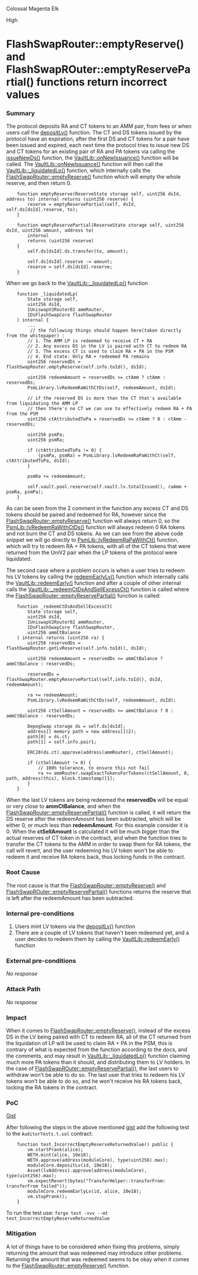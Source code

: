 Colossal Magenta Elk

High

# FlashSwapRouter::emptyReserve()  and FlashSwapROuter::emptyReservePartial() functions return incorrect values

### Summary

The protocol deposits RA and CT tokens to an AMM pair, from fees or when users call the [depositLv()](https://github.com/sherlock-audit/2024-08-cork-protocol/blob/main/Depeg-swap/contracts/core/Vault.sol#L33-L37) function. The CT and DS tokens issued by the protocol have an expiration, after the first DS and CT tokens for a pair have been issued and expired, each next time the protocol tries to issue new DS and CT tokens for an existing pair of RA and PA tokens via calling the [issueNewDs()](https://github.com/sherlock-audit/2024-08-cork-protocol/blob/main/Depeg-swap/contracts/core/ModuleCore.sol#L57-L86) function, the [VaultLib::onNewIssuance()](https://github.com/sherlock-audit/2024-08-cork-protocol/blob/main/Depeg-swap/contracts/libraries/VaultLib.sol#L92-L108) function will be called. The [VaultLib::onNewIssuance()](https://github.com/sherlock-audit/2024-08-cork-protocol/blob/main/Depeg-swap/contracts/libraries/VaultLib.sol#L92-L108) function will then call the [VaultLib::_liquidatedLp()](https://github.com/sherlock-audit/2024-08-cork-protocol/blob/main/Depeg-swap/contracts/libraries/VaultLib.sol#L349-L393) function, which internally calls the [FlashSwapRouter::emptyReserve()](https://github.com/sherlock-audit/2024-08-cork-protocol/blob/main/Depeg-swap/contracts/core/flash-swaps/FlashSwapRouter.sol#L69-L72) function which will empty the whole reserve, and then return 0. 
```solidity
    function emptyReserve(ReserveState storage self, uint256 dsId, address to) internal returns (uint256 reserve) {
        reserve = emptyReservePartial(self, dsId, self.ds[dsId].reserve, to);
    }

    function emptyReservePartial(ReserveState storage self, uint256 dsId, uint256 amount, address to)
        internal
        returns (uint256 reserve)
    {
        self.ds[dsId].ds.transfer(to, amount);

        self.ds[dsId].reserve -= amount;
        reserve = self.ds[dsId].reserve;
    }
```
When we go back to the [VaultLib::_liquidatedLp()](https://github.com/sherlock-audit/2024-08-cork-protocol/blob/main/Depeg-swap/contracts/libraries/VaultLib.sol#L349-L393) function
```solidity
    function _liquidatedLp(
        State storage self,
        uint256 dsId,
        IUniswapV2Router02 ammRouter,
        IDsFlashSwapCore flashSwapRouter
    ) internal {
        ...
         // the following things should happen here(taken directly from the whitepaper) :
        // 1. The AMM LP is redeemed to receive CT + RA
        // 2. Any excess DS in the LV is paired with CT to redeem RA
        // 3. The excess CT is used to claim RA + PA in the PSM
        // 4. End state: Only RA + redeemed PA remains
        uint256 reservedDs = flashSwapRouter.emptyReserve(self.info.toId(), dsId);

        uint256 redeemAmount = reservedDs >= ctAmm ? ctAmm : reservedDs;
        PsmLibrary.lvRedeemRaWithCtDs(self, redeemAmount, dsId);

        // if the reserved DS is more than the CT that's available from liquidating the AMM LP
        // then there's no CT we can use to effectively redeem RA + PA from the PSM
        uint256 ctAttributedToPa = reservedDs >= ctAmm ? 0 : ctAmm - reservedDs;

        uint256 psmPa;
        uint256 psmRa;

        if (ctAttributedToPa != 0) {
            (psmPa, psmRa) = PsmLibrary.lvRedeemRaPaWithCt(self, ctAttributedToPa, dsId);
        }

        psmRa += redeemAmount;

        self.vault.pool.reserve(self.vault.lv.totalIssued(), raAmm + psmRa, psmPa);
    }
```
As can be seen from the 2 comment in the function any excess CT and DS tokens should be paired and redeemed for RA, however since the [FlashSwapRouter::emptyReserve()](https://github.com/sherlock-audit/2024-08-cork-protocol/blob/main/Depeg-swap/contracts/core/flash-swaps/FlashSwapRouter.sol#L69-L72) function will always return 0, so the [PsmLib::lvRedeemRaWithCtDs()](https://github.com/sherlock-audit/2024-08-cork-protocol/blob/main/Depeg-swap/contracts/libraries/PsmLib.sol#L125-L128) function will always redeem 0 RA tokens and not burn the CT and DS tokens. As we can see from the above code snippet we will go directly to [PsmLib::lvRedeemRaPaWithCt()](https://github.com/sherlock-audit/2024-08-cork-protocol/blob/main/Depeg-swap/contracts/libraries/PsmLib.sol#L130-L143) function, which will try to redeem RA + PA tokens, with all of the CT tokens that were returned from the UniV2 pair when the LP tokens of the protocol were liquidated. 

 The second case where a problem occurs is when a user tries to redeem his LV tokens by calling the [redeemEarlyLv()](https://github.com/sherlock-audit/2024-08-cork-protocol/blob/main/Depeg-swap/contracts/core/Vault.sol#L187-L198) function which internally calls the [VaultLib::redeemEarly()](https://github.com/sherlock-audit/2024-08-cork-protocol/blob/main/Depeg-swap/contracts/libraries/VaultLib.sol#L639-L665) function and after a couple of other internal calls the [VaultLib::_redeemCtDsAndSellExcessCt()](https://github.com/sherlock-audit/2024-08-cork-protocol/blob/main/Depeg-swap/contracts/libraries/VaultLib.sol#L318-L347) function is called where the [FlashSwapRouter::emptyReservePartial()](https://github.com/sherlock-audit/2024-08-cork-protocol/blob/main/Depeg-swap/contracts/core/flash-swaps/FlashSwapRouter.sol#L74-L82) function is called:
```solidity
    function _redeemCtDsAndSellExcessCt(
        State storage self,
        uint256 dsId,
        IUniswapV2Router02 ammRouter,
        IDsFlashSwapCore flashSwapRouter,
        uint256 ammCtBalance
    ) internal returns (uint256 ra) {
        uint256 reservedDs = flashSwapRouter.getLvReserve(self.info.toId(), dsId);

        uint256 redeemAmount = reservedDs >= ammCtBalance ? ammCtBalance : reservedDs;

        reservedDs = flashSwapRouter.emptyReservePartial(self.info.toId(), dsId, redeemAmount);

        ra += redeemAmount;
        PsmLibrary.lvRedeemRaWithCtDs(self, redeemAmount, dsId);

        uint256 ctSellAmount = reservedDs >= ammCtBalance ? 0 : ammCtBalance - reservedDs;

        DepegSwap storage ds = self.ds[dsId];
        address[] memory path = new address[](2);
        path[0] = ds.ct;
        path[1] = self.info.pair1;

        ERC20(ds.ct).approve(address(ammRouter), ctSellAmount);

        if (ctSellAmount != 0) {
            // 100% tolerance, to ensure this not fail
            ra += ammRouter.swapExactTokensForTokens(ctSellAmount, 0, path, address(this), block.timestamp)[1];
        }
    }
```
When the last LV tokens are being redeemed the **reservedDs** will be equal or very close to **ammCtBalance**, and when the  [FlashSwapRouter::emptyReservePartial()](https://github.com/sherlock-audit/2024-08-cork-protocol/blob/main/Depeg-swap/contracts/core/flash-swaps/FlashSwapRouter.sol#L74-L82) function is called, it will return the DS reserve after the redeemAmount has been subtracted, which will be either 0, or much less than **redeemAmount**. For this example consider it is 0. When the **ctSellAmount** is calculated it will be much bigger than the actual reserves of CT token in the contract, and when the function tries to transfer the CT tokens to the AMM in order to swap them for RA tokens, the call will revert, and the user redeeming his LV token won't be able to redeem it and receive RA tokens back, thus locking funds in the contract. 

### Root Cause

The root cause is that the [FlashSwapRouter::emptyReserve()](https://github.com/sherlock-audit/2024-08-cork-protocol/blob/main/Depeg-swap/contracts/core/flash-swaps/FlashSwapRouter.sol#L69-L72) and [FlashSwapROuter::emptyReservePartial()](https://github.com/sherlock-audit/2024-08-cork-protocol/blob/main/Depeg-swap/contracts/core/flash-swaps/FlashSwapRouter.sol#L74-L82) functions returns the reserve that is left after the redeemAmount has been subtracted. 

### Internal pre-conditions

1. Users mint LV tokens via the [depositLv()](https://github.com/sherlock-audit/2024-08-cork-protocol/blob/main/Depeg-swap/contracts/core/Vault.sol#L33-L37) function
2. There are a couple of LV tokens that haven't been redeemed yet, and a user decides to redeem them by calling the [VaultLib::redeemEarly()](https://github.com/sherlock-audit/2024-08-cork-protocol/blob/main/Depeg-swap/contracts/libraries/VaultLib.sol#L639-L665) function

### External pre-conditions

_No response_

### Attack Path

_No response_

### Impact

When it comes to [FlashSwapRouter::emptyReserve()](https://github.com/sherlock-audit/2024-08-cork-protocol/blob/main/Depeg-swap/contracts/core/flash-swaps/FlashSwapRouter.sol#L69-L72), instead of the excess DS in the LV being paired with CT to redeem RA, all of the CT returned from the liquidation of LP will be used to claim RA + PA in the PSM, this is contrary of what is expected from the function according to the docs, and the comments, and may result in [VaultLib::_liquidatedLp()](https://github.com/sherlock-audit/2024-08-cork-protocol/blob/main/Depeg-swap/contracts/libraries/VaultLib.sol#L349-L393) function claiming much more PA tokens than it should, and distributing them to LV holders. In the case of [FlashSwapROuter::emptyReservePartial()](https://github.com/sherlock-audit/2024-08-cork-protocol/blob/main/Depeg-swap/contracts/core/flash-swaps/FlashSwapRouter.sol#L74-L82), the last users to withdraw won't be able to do so.  The last user that tries to redeem his LV tokens won't be able to do so, and he won't receive his RA tokens back, locking the RA tokens in the contract.

### PoC

[Gist](https://gist.github.com/AtanasDimulski/3f9bfc84c63e1c977b877613b644c0e2)

After following the steps in the above mentioned [gist](https://gist.github.com/AtanasDimulski/3f9bfc84c63e1c977b877613b644c0e2) add the following test to the ``AuditorTests.t.sol`` contract:
```solidity
    function test_IncorrectEmptyReserveReturnedValue() public {
        vm.startPrank(alice);
        WETH.mint(alice, 10e18);
        WETH.approve(address(moduleCore), type(uint256).max);
        moduleCore.depositLv(id, 10e18);
        Asset(lvAddress).approve(address(moduleCore), type(uint256).max);
        vm.expectRevert(bytes("TransferHelper::transferFrom: transferFrom failed"));
        moduleCore.redeemEarlyLv(id, alice, 10e18);
        vm.stopPrank();
    }
```

To run the test use: ``forge test -vvv --mt test_IncorrectEmptyReserveReturnedValue``

### Mitigation

A lot of things have to be considered when fixing this problems, simply returning the amount that was redeemed may introduce other problems. Returning the amount that was redeemed seems to be okay when it comes to the [FlashSwapRouter::emptyReserve()](https://github.com/sherlock-audit/2024-08-cork-protocol/blob/main/Depeg-swap/contracts/core/flash-swaps/FlashSwapRouter.sol#L69-L72) function.
